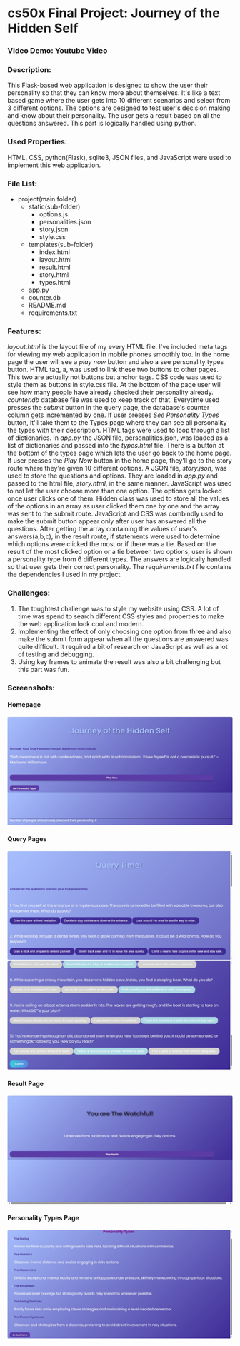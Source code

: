 # cs50x Final Project: Journey of the Hidden Self
### Video Demo: [Youtube Video](https://youtu.be/bOxEPQBpq9o)
### Description:
This Flask-based web application is designed to show the user their personality so that they can know more about themselves. It's like a text based game where the user gets into 10 different scenarios and select from 3 different options. The options are designed to test user's decision making and know about their personality. The user gets a result based on all the questions answered. This part is logically handled using python.

### Used Properties:
HTML, CSS, python(Flask), sqlite3, JSON files, and JavaScript were used to implement this web application.

### File List:
- project(main folder)
  - static(sub-folder)
    - options.js
    - personalities.json
    - story.json
    - style.css
  - templates(sub-folder)
    - index.html
    - layout.html
    - result.html
    - story.html
    - types.html
  - app.py
  - counter.db
  - README.md
  - requirements.txt

### Features:
*layout.html* is the layout file of my every HTML file. I've included meta tags for viewing my web application in mobile phones smoothly too. In the home page the user will see a *play now* button and also a see personality types button. HTML tag, a, was used to link these two buttons to other pages. This two are actually not buttons but anchor tags. CSS code was used to style them as buttons in style.css file. At the bottom of the page user will see how many people have already checked their personality already. *counter.db* database file was used to keep track of that. Everytime used presses the *submit* button in the query page, the database's counter column gets incremented by one. If user presses *See Personality Types* button, it'll take them to the Types page where they can see all personality the types with their description. HTML tags were used to loop through a list of dictionaries. In *app.py* the JSON file, personalities.json, was loaded as a list of dictionaries and passed into the *types.html* file. There is a button at the bottom of the types page which lets the user go back to the home page. If user presses the *Play Now* button in the home page, they'll go to the story route where they're given 10 different options. A JSON file, *story.json*, was used to store the questions and options. They are loaded in *app.py* and passed to the html file, *story.html*, in the same manner. JavaScript was used to not let the user choose more than one option. The options gets locked once user clicks one of them. Hidden class was used to store all the values of the options in an array as user clicked them one by one and the array was sent to the submit route. JavaScript and CSS was combindly used to make the submit button appear only after user has answered all the questions. After getting the array containing the values of user's answers(a,b,c), in the result route, if statements were used to determine which options were clicked the most or if there was a tie. Based on the result of the most clicked option or a tie between two options, user is shown a personality type from 6 different types. The answers are logically handled so that user gets their correct personality. The *requirements.txt* file contains the dependencies I used in my project.

### Challenges:
1. The toughtest challenge was to style my website using CSS. A lot of time was spend to search different CSS styles and properties to make the web application look cool and modern.
2. Implementing the effect of only choosing one option from three and also make the submit form appear when all the questions are answered was quite difficult. It required a bit of research on JavaScript as well as a lot of testing and debugging.
3. Using key frames to animate the result was also a bit challenging but this part was fun.

### Screenshots:

#### Homepage
![Homepage Screenshot](screenshots/cs50x_final_homepage.png)

#### Query Pages
![Query Page Screenshot](screenshots/cs50x_final_query1.png)
![Query Page Screenshot](screenshots/cs50x_final_query2.png)

#### Result Page
![Result Page](screenshots/cs50x_final_result.png)

#### Personality Types Page
![Personality Types Page](screenshots/cs50x_final_types.png)